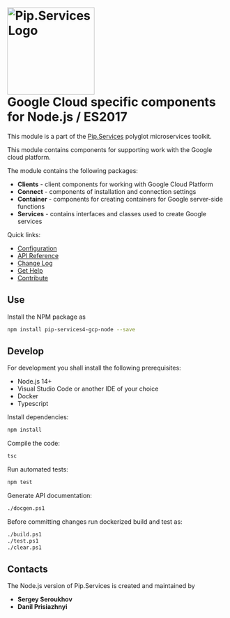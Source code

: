 # <img src="https://uploads-ssl.webflow.com/5ea5d3315186cf5ec60c3ee4/5edf1c94ce4c859f2b188094_logo.svg" alt="Pip.Services Logo" width="200"> <br/> Google Cloud specific components for Node.js / ES2017

This module is a part of the [Pip.Services](http://pipservices.org) polyglot microservices toolkit.

This module contains components for supporting work with the Google cloud platform.

The module contains the following packages:
- **Clients** - client components for working with Google Cloud Platform
- **Connect** - components of installation and connection settings
- **Container** - components for creating containers for Google server-side functions
- **Services** - contains interfaces and classes used to create Google services


<a name="links"></a> Quick links:

* [Configuration](http://docs.pipservices.org/conceptual/configuration/)
* [API Reference](https://pip-services4-node.github.io/pip-services4-gcp-node/globals.html)
* [Change Log](CHANGELOG.md)
* [Get Help](http://docs.pipservices.org/get_help/)
* [Contribute](http://docs.pipservices.org/contribute/)

## Use

Install the NPM package as
```bash
npm install pip-services4-gcp-node --save
```

## Develop

For development you shall install the following prerequisites:
* Node.js 14+
* Visual Studio Code or another IDE of your choice
* Docker
* Typescript

Install dependencies:
```bash
npm install
```

Compile the code:
```bash
tsc
```

Run automated tests:
```bash
npm test
```

Generate API documentation:
```bash
./docgen.ps1
```

Before committing changes run dockerized build and test as:
```bash
./build.ps1
./test.ps1
./clear.ps1
```

## Contacts

The Node.js version of Pip.Services is created and maintained by
- **Sergey Seroukhov**
- **Danil Prisiazhnyi**
